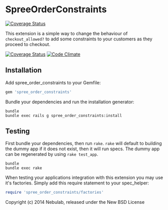 SpreeOrderConstraints
=====================

[![Coverage Status](https://coveralls.io/repos/nebulab/spree_order_constraints/badge.png)](https://coveralls.io/r/nebulab/spree_order_constraints)

This extension is a simple way to change the behaviour of `checkout_allowed?` to
add some constraints to your customers as they proceed to checkout.

[![Coverage Status](https://coveralls.io/repos/nebulab/spree_order_constraints/badge.png)](https://coveralls.io/r/nebulab/spree_order_constraints)
[![Code Climate](https://codeclimate.com/github/nebulab/spree_order_constraints/badges/gpa.svg)](https://codeclimate.com/github/nebulab/spree_order_constraints)

Installation
------------

Add spree_order_constraints to your Gemfile:

```ruby
gem 'spree_order_constraints'
```

Bundle your dependencies and run the installation generator:

```shell
bundle
bundle exec rails g spree_order_constraints:install
```

Testing
-------

First bundle your dependencies, then run `rake`. `rake` will default to building the dummy app if it does not exist, then it will run specs. The dummy app can be regenerated by using `rake test_app`.

```shell
bundle
bundle exec rake
```

When testing your applications integration with this extension you may use it's factories.
Simply add this require statement to your spec_helper:

```ruby
require 'spree_order_constraints/factories'
```

Copyright (c) 2014 Nebulab, released under the New BSD License
